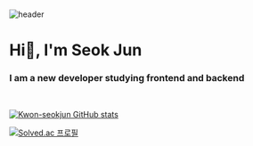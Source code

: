###

<!--
**Kwon-seokjun/Kwon-seokjun** is a ✨ _special_ ✨ repository because its `README.md` (this file) appears on your GitHub profile.

Here are some ideas to get you started:

- 🔭 I’m currently working on ...
- 🌱 I’m currently learning ...
- 👯 I’m looking to collaborate on ...
- 🤔 I’m looking for help with ...
- 💬 Ask me about ...
- 📫 How to reach me: ...
- 😄 Pronouns: ...
- ⚡ Fun fact: ...
-->

![header](https://capsule-render.vercel.app/api?type=waving&color=auto&height=300&section=header&text=Welcome&fontSize=80&animation=fadeIn&fontAlignY=42&desc=Seok%20Jun's%20GitHub&descAlignY=32&descAlign=60)

<h1>Hi👋, I'm Seok Jun</h1>
<h3>I am a new developer studying frontend and backend</h3>

<!-- <a href="https://hits.seeyoufarm.com"><img src="https://hits.seeyoufarm.com/api/count/incr/badge.svg?url=https%3A%2F%2Fgithub.com%2FKwon-seokjun&count_bg=%23B563FF&title_bg=%23AEAEAE&icon=&icon_color=%23E7E7E7&title=hits&edge_flat=false"/></a> -->

<br>

[![Kwon-seokjun GitHub stats](https://github-readme-stats.vercel.app/api?username=Kwon-seokjun&show_icons=true&theme=material-palenight)](https://github.com/anuraghazra/github-readme-stats)

[![Solved.ac
프로필](http://mazassumnida.wtf/api/v2/generate_badge?boj={9eodhkd0})](https://solved.ac/{9eodhkd0})
